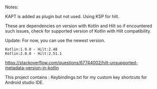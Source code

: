Notes:

KAPT is added as plugin but not used. Using KSP for hilt.

These are dependencies on version with Kotlin and Hilt so if encountered such issues, 
check for supported version of Kotlin with Hilt compatibility.

Update: For now, you can use the newest version.

    Kotlin:1.9.0 - Hilt:2.48
    Kotlin:2.0.0 - Hilt:2.51.1

https://stackoverflow.com/questions/67744002/hilt-unsupported-metadata-version-in-kotlin

This project contains : Keybindings.txt for my custom key shortcuts for Android studio IDE.